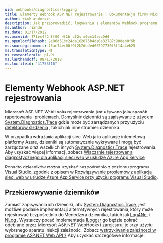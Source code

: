 ```yaml
---
uid: webhooks/diagnostics/logging
title: Elementy Webhook ASP.NET rejestrowanie | Dokumentacja firmy Microsoft
author: rick-anderson
description: Jak przeprowadzić, logowania z elementów Webhook programu ASP.NET.
ms.author: riande
ms.date: 01/17/2012
ms.assetid: f71bc442-5f80-481b-a32c-a0ec18dee9d6
ms.openlocfilehash: 2e86d519c24da102075b4da0a32787c90deb0f6b
ms.sourcegitcommit: 45ac74e400f9f2b7dbded66297730f6f14a4eb25
ms.translationtype: MT
ms.contentlocale: pl-PL
ms.lasthandoff: 08/16/2018
ms.locfileid: "41753716"
---
```

# <a name="aspnet-webhooks-logging"></a>Elementy Webhook ASP.NET rejestrowania

Microsoft ASP.NET WebHooks rejestrowania jest używana jako sposób raportowania i problemach. Domyślnie dzienniki są zapisywane z użyciem [System.Diagnostics.Trace](https://msdn.microsoft.com/library/system.diagnostics.trace) gdzie może być zarządzanych przy użyciu [detektorów śledzenia](https://msdn.microsoft.com/library/system.diagnostics.tracelistener.aspx) , takich jak inne strumień dziennika.

W przypadku wdrażania aplikacji sieci Web jako aplikację internetową platformy Azure, dzienniki są automatycznie wykrywane i mogą być zarządzane oraz wszelkich innych [System.Diagnostics.Trace](https://msdn.microsoft.com/library/system.diagnostics.trace) rejestrowania. Aby uzyskać więcej informacji, zobacz [Włączanie rejestrowania diagnostycznego dla aplikacji sieci web w usłudze Azure App Service](https://azure.microsoft.com/documentation/articles/web-sites-enable-diagnostic-log/)

Ponadto dzienników można uzyskać bezpośrednio z poziomu programu Visual Studio, zgodnie z opisem w [Rozwiązywanie problemów z aplikacją sieci web w usłudze Azure App Service przy użyciu programu Visual Studio](https://azure.microsoft.com/documentation/articles/web-sites-dotnet-troubleshoot-visual-studio/#webserverlogs).

## <a name="redirecting-logs"></a>Przekierowywanie dzienników

Zamiast zapisywania ich dzienniki, aby [System.Diagnostics.Trace](https://msdn.microsoft.com/library/system.diagnostics.trace), jest możliwe podanie implementacji alternatywnych rejestrowania, który może rejestrować bezpośrednio do Menedżera dziennika, takich jak [Log4Net](http://logging.apache.org/log4net/) i [NLog ](http://nlog-project.org/). Wystarczy podać implementacja [ILogger](https://github.com/aspnet/WebHooks/blob/master/src/Microsoft.AspNet.WebHooks.Common/Diagnostics/ILogger.cs) go będzie pobrać odebrane przez Microsoft ASP.NET WebHooks i zarejestruj je przy użyciu wybranego aparatu iniekcji zależności. Zobacz [wstrzykiwanie zależności w programie ASP.NET Web API 2](https://www.asp.net/web-api/overview/advanced/dependency-injection) Aby uzyskać szczegółowe informacje.
